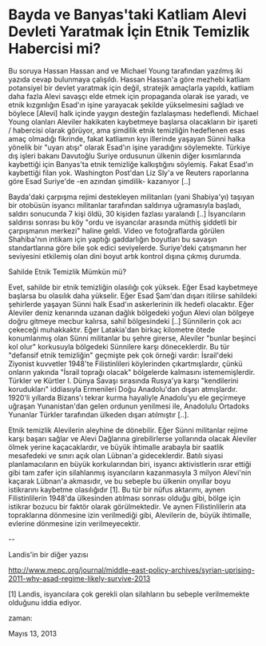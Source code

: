 # Bayda ve Banyas'taki Katliam Alevi Devleti Yaratmak İçin Etnik Temizlik Habercisi mi?

Bu soruya Hassan Hassan and ve Michael Young tarafından yazılmış iki yazıda cevap bulunmaya çalışıldı. Hassan Hassan'a göre mezhebi katliam potansiyel bir devlet yaratmak için değil, stratejik amaçlarla yapıldı, katliam daha fazla Alevi savaşçı elde etmek için propaganda olarak ise yaradı, ve etnik kızgınlığın Esad'ın işine yarayacak şekilde yükselmesini sağladı ve böylece [Alevi] halk içinde yaygın desteğin fazlalaşması hedeflendi. Michael Young olanları Aleviler hakikaten kaybetmeye başlarsa olacakların bir işareti / habercisi olarak görüyor, ama şimdilik etnik temizliğin hedeflenen esas amaç olmadığı fikrinde, fakat katliamın kıyı illerinde yaşayan Sünni halka yönelik bir "uyarı atışı" olarak Esad'ın işine yaradığını söylemekte. Türkiye dış işleri bakanı Davutoğlu Suriye ordusunun ülkenin diğer kısımlarında kaybettiği için Banyas'ta etnik temizliğe kalkıştığını söylemiş. Fakat Esad'ın kaybettiği filan yok. Washington Post'dan Liz Sly'a ve Reuters raporlarına göre Esad Suriye'de -en azından şimdilik- kazanıyor [..] 

Bayda'daki çarpışma rejimi destekleyen militanları (yani Shabiya'yı) taşıyan bir otobüsün isyancı militanlar tarafından saldırıya uğramasıyla başladı, saldırı sonucunda 7 kişi öldü, 30 kişiden fazlası yaralandı [..] İsyancıların saldırısı sonrası bu köy "ordu ve isyancılar arasında müthiş şiddetli bir çarpışmanın merkezi" haline geldi. Video ve fotoğraflarda görülen Shahiba'nın intikam için yaptığı gaddarlığın boyutları bu savaşın standartlarına göre bile şok edici seviyelerde. Suriye'deki çatışmanın her seviyesini etkilemiş olan dini boyut artık kontrol dışına çıkmış durumda. 

Sahilde Etnik Temizlik Mümkün mü?

Evet, sahilde bir etnik temizliğin olasılığı çok yüksek. Eğer Esad kaybetmeye başlarsa bu olasılık daha yükselir. Eğer Esad Şam'dan dışarı itilirse sahildeki şehirlerde yaşayan Sünni halk Esad'ın askerlerinin ilk hedefi olacaktır. Eğer Aleviler deniz kenarında uzanan dağlık bölgedeki yoğun Alevi olan bölgeye doğru gitmeye mecbur kalırsa, sahil bölgesindeki [..] Sünnilerin çok acı çekeceği muhakkaktır. Eğer Latakia'dan birkaç kilometre ötede konumlanmış olan Sünni militanlar bu şehre girerse, Aleviler "bunlar beşinci kol olur" korkusuyla bölgedeki Sünnilere karşı döneceklerdir. Bu tür "defansif etnik temizliğin" geçmişte pek çok örneği vardır: İsrail'deki Ziyonist kuvvetler 1948'te Filistinlileri köylerinden çıkartmışlardır, çünkü onların yakında "İsrail toprağı olacak" bölgelerde kalmasını istememişlerdir. Türkler ve Kürtler I. Dünya Savaşı sırasında Rusya'ya karşı "kendilerini korudukları" iddiasıyla Ermenileri Doğu Anadolu'dan dışarı atmışlardır. 1920'li yıllarda Bizans'ı tekrar kurma
hayaliyle Anadolu'yu ele geçirmeye uğraşan Yunanistan'dan gelen ordunun yenilmesi ile, Anadolulu Ortadoks Yunanlar Türkler tarafından ülkeden dışarı atılmıştır [..]. 

Etnik temizlik Alevilerin aleyhine de dönebilir. Eğer Sünni militanlar rejime karşı başarı sağlar ve Alevi Dağlarına girebilirlerse yollarında olacak Aleviler ölmek yerine kaçacaklardır, ve büyük ihtimalle arabayla bir saatlik mesafedeki ve sınırı açık olan Lübnan'a gideceklerdir. Batılı siyasi planlamacıların en büyük korkularından biri, isyancı aktivistlerin ısrar ettiği gibi  tam zafer için silahlanmış isyancıların kazanmasıyla 3 milyon Alevi'nin kaçarak Lübnan'a akmasıdır, ve bu sebeple bu ülkenin onyıllar boyu istikrarını kaybetme olasılığıdır [1]. Bu tür bir nüfus aktarımı, aynen Filistinlilerin 1948'da ülkesinden atılması sonrası olduğu gibi, bölge için istikrar bozucu bir faktör olarak görülmektedir. Ve aynen Filistinlilerin ata topraklarına dönmesine izin verilmediği gibi, Alevilerin de, büyük ihtimalle, evlerine dönmesine izin verilmeyecektir. 

--

Landis'in bir diğer yazısı

http://www.mepc.org/journal/middle-east-policy-archives/syrian-uprising-2011-why-asad-regime-likely-survive-2013

[1] Landis, isyancılara  çok gerekli olan silahların bu sebeple verilmemekte olduğunu iddia ediyor.







zaman:

Mayıs 13, 2013










